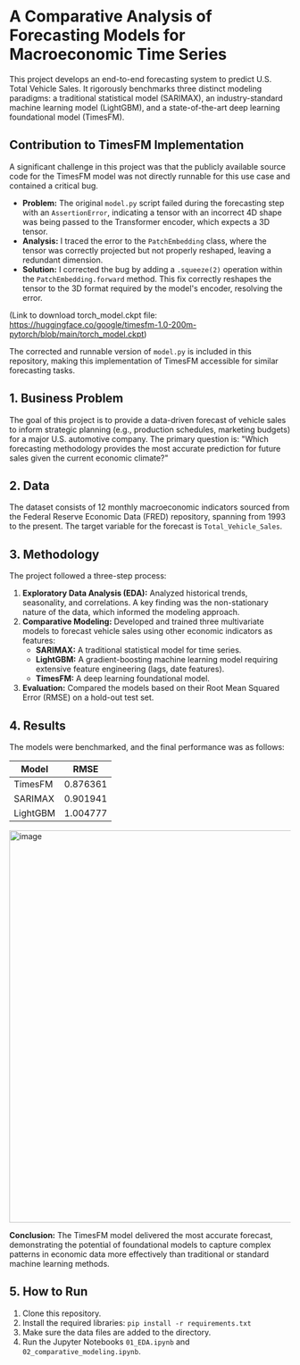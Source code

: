 # A Comparative Analysis of Forecasting Models for Macroeconomic Time Series

This project develops an end-to-end forecasting system to predict U.S. Total Vehicle Sales. It rigorously benchmarks three distinct modeling paradigms: a traditional statistical model (SARIMAX), an industry-standard machine learning model (LightGBM), and a state-of-the-art deep learning foundational model (TimesFM).

## Contribution to TimesFM Implementation

A significant challenge in this project was that the publicly available source code for the TimesFM model was not directly runnable for this use case and contained a critical bug.

* **Problem:** The original `model.py` script failed during the forecasting step with an `AssertionError`, indicating a tensor with an incorrect 4D shape was being passed to the Transformer encoder, which expects a 3D tensor.
* **Analysis:** I traced the error to the `PatchEmbedding` class, where the tensor was correctly projected but not properly reshaped, leaving a redundant dimension.
* **Solution:** I corrected the bug by adding a `.squeeze(2)` operation within the `PatchEmbedding.forward` method. This fix correctly reshapes the tensor to the 3D format required by the model's encoder, resolving the error.

(Link to download torch_model.ckpt file: https://huggingface.co/google/timesfm-1.0-200m-pytorch/blob/main/torch_model.ckpt)

The corrected and runnable version of `model.py` is included in this repository, making this implementation of TimesFM accessible for similar forecasting tasks.

## 1. Business Problem
The goal of this project is to provide a data-driven forecast of vehicle sales to inform strategic planning (e.g., production schedules, marketing budgets) for a major U.S. automotive company. The primary question is: "Which forecasting methodology provides the most accurate prediction for future sales given the current economic climate?"

## 2. Data
The dataset consists of 12 monthly macroeconomic indicators sourced from the Federal Reserve Economic Data (FRED) repository, spanning from 1993 to the present. The target variable for the forecast is `Total_Vehicle_Sales`.

## 3. Methodology
The project followed a three-step process:
1.  **Exploratory Data Analysis (EDA):** Analyzed historical trends, seasonality, and correlations. A key finding was the non-stationary nature of the data, which informed the modeling approach.
2.  **Comparative Modeling:** Developed and trained three multivariate models to forecast vehicle sales using other economic indicators as features:
    * **SARIMAX:** A traditional statistical model for time series.
    * **LightGBM:** A gradient-boosting machine learning model requiring extensive feature engineering (lags, date features).
    * **TimesFM:** A deep learning foundational model.
3.  **Evaluation:** Compared the models based on their Root Mean Squared Error (RMSE) on a hold-out test set.

## 4. Results
The models were benchmarked, and the final performance was as follows:

| Model    | RMSE     |
|----------|----------|
| TimesFM  | 0.876361 |
| SARIMAX  | 0.901941 |
| LightGBM | 1.004777 |

<img width="1307" height="703" alt="image" src="https://github.com/user-attachments/assets/c97bcb70-91fb-4cec-a616-38ca8a6fed2c" />


**Conclusion:** The TimesFM model delivered the most accurate forecast, demonstrating the potential of foundational models to capture complex patterns in economic data more effectively than traditional or standard machine learning methods.

## 5. How to Run
1.  Clone this repository.
2.  Install the required libraries: `pip install -r requirements.txt`
3.  Make sure the data files are added to the directory.
4.  Run the Jupyter Notebooks `01_EDA.ipynb` and `02_comparative_modeling.ipynb`.

